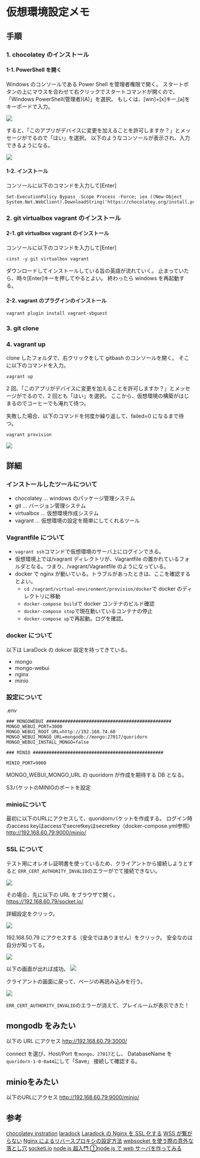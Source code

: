 # 仮想環境設定メモ

## 手順

### 1. chocolatey のインストール

#### 1-1. PowerShell を開く

Windows のコンソールである Power Shell を管理者権限で開く。
スタートボタンの上にマウスを合わせて右クリックでスタートコマンドが開くので、「Windows PowerShell(管理者)(A)」を選択。
もしくは、[win]+[x]キー,[a]をキーボードで入力。

![](img/2019-10-19-14-44-45.png)

すると、「このアプリがデバイスに変更を加えることを許可しますか？」とメッセージがでるので「はい」を選択。
以下のようなコンソールが表示され、入力できるようになる。

![](img/2019-10-19-14-52-03.png)

#### 1-2. インストール

コンソールに以下のコマンドを入力して[Enter]

```
Set-ExecutionPolicy Bypass -Scope Process -Force; iex ((New-Object System.Net.WebClient).DownloadString('https://chocolatey.org/install.ps1'))
```

### 2. git virtualbox vagrant のインストール

#### 2-1. git virtualbox vagrant のインストール

コンソールに以下のコマンドを入力して[Enter]

```
cinst -y git virtualbox vagrant
```

ダウンロードしてインストールしている旨の英語が流れていく。
止まっていたら、時々[Enter]キーを押してやるとよい。
終わったら windows を再起動する。

#### 2-2. vagrant のプラグインのインストール

```
vagrant plugin install vagrant-vbguest
```

### 3. git clone

### 4. vagrant up

clone したフォルダで、右クリックをして gitbash のコンソールを開く。
そこに以下のコマンドを入力。

```
vagrant up
```

2 回、「このアプリがデバイスに変更を加えることを許可しますか？」とメッセージがでるので、2 回とも「はい」を選択。
ここから、仮想環境の構築がはじまるのでコーヒーでも淹れて待つ。

失敗した場合、以下のコマンドを何度か繰り返して、failed=0 になるまで待つ。

```
vagrant provision
```

![](img/2019-10-19-18-10-51.png)

## 詳細

### インストールしたツールについて

- chocolatey ... windows のパッケージ管理システム
- git ... バージョン管理システム
- virtualbox ... 仮想環境作成システム
- vagrant ... 仮想環境の設定を簡単にしてくれるツール

### Vagrantfile について

- `vagrant ssh`コマンドで仮想環境のサーバ上にログインできる。
- 仮想環境上では/vagrant ディレクトリが、Vagrantfile の置かれているフォルダとなる。つまり、/vagrant/Vagrantfile のようになっている。
- docker で nginx が動いている。トラブルがあったときは、ここを確認するとよい。
  - `cd /vagrant/virtual-environment/provision/docker`で docker のディレクトリに移動
  - `docker-compose build`で docker コンテナのビルド確認
  - `docker-compose stop`で現在動いているコンテナの停止
  - `docker-compose up`で再起動。ログを確認。

### docker について

以下は LaraDock の dokcer 設定を持ってきている。

- mongo
- mongo-webui
- nginx
- minio

### 設定について

.env

```
### MONGOWEBUI ###############################################
MONGO_WEBUI_PORT=3000
MONGO_WEBUI_ROOT_URL=http://192.168.74.60
MONGO_WEBUI_MONGO_URL=mongodb://mongo:27017/quoridorn
MONGO_WEBUI_INSTALL_MONGO=false

### MINIO #################################################

MINIO_PORT=9000
```

MONGO_WEBUI_MONGO_URL の quoridorn が作成を期待する DB となる。

S3バケットのMINIOのポートを設定

### minioについて
最初に以下のURLにアクセスして、quoridornバケットを作成する。
ログイン時のaccess keyはaccessでsecretkeyはsecretkey（docker-compose.yml参照）
http://192.168.60.79:9000/minio/

### SSL について

テスト用にオレオレ証明書を使っているため、クライアントから接続しようとすると
`ERR_CERT_AUTHORITY_INVALID`のエラーがでて接続できない。

![](img/2019-10-20-08-34-57.png)

その場合、先に以下の URL をブラウザで開く。
https://192.168.60.79/socket.io/

詳細設定をクリック。

![](img/2019-10-20-08-35-14.png)

192.168.50.79 にアクセスする（安全ではありません）をクリック。
安全なのは自分が知ってる。

![](img/2019-10-20-08-36-23.png)

以下の画面が出れば成功。
![](img/2019-10-20-08-37-47.png)

クライアントの画面に戻って、ページの再読み込みを行う。

![](img/2019-10-20-08-39-17.png)

`ERR_CERT_AUTHORITY_INVALID`のエラーが消えて、プレイルームが表示できた！

## mongodb をみたい

以下の URL にアクセス
http://192.168.60.79:3000/

connect を選び、Host/Port を`mongo`、`27017`とし、
DatabaseName を`quoridorn-1-0-0a44`にして「Save」
接続して確認する。

## minioをみたい

以下のURLにアクセス
http://192.168.60.79:9000/minio/

## 参考

[chocolatey instration](https://chocolatey.org/docs/installation)
[laradock](https://github.com/laradock/laradock)
[Laradock の Nginx を SSL 化する](https://qiita.com/osakana9114/items/48fb03e51e23dd02871c)
[WSS が繋がらない](http://wiki.brekeke.jp/WSS-%E3%81%8C%E7%B9%8B%E3%81%8C%E3%82%89%E3%81%AA%E3%81%84)
[Nginx によるリバースプロキシの設定方法](https://qiita.com/schwarz471/items/9b44adfbec006eab60b0)
[websocket を使う際の意外な落とし穴](https://blog.mitsuruog.info/2012/10/websocket.html)
[socketi.io](https://socket.io/)
[node.js 超入門 ①node.js で web サーバを作ってみる](https://qiita.com/ritukiii/items/7f28554369d63eb373c3)
